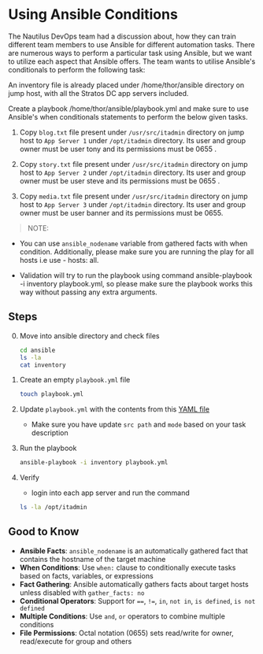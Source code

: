 # Using Ansible Conditions

The Nautilus DevOps team had a discussion about, how they can train different team members to use Ansible for different automation tasks. There are numerous ways to perform a particular task using Ansible, but we want to utilize each aspect that Ansible offers. The team wants to utilise Ansible's conditionals to perform the following task:

An inventory file is already placed under /home/thor/ansible directory on jump host, with all the Stratos DC app servers included.

Create a playbook /home/thor/ansible/playbook.yml and make sure to use Ansible's when conditionals statements to perform the below given tasks.

1. Copy `blog.txt` file present under `/usr/src/itadmin` directory on jump host to `App Server 1` under `/opt/itadmin` directory. Its user and group owner must be user tony and its permissions must be 0655 .

2. Copy `story.txt` file present under `/usr/src/itadmin` directory on jump host to `App Server 2` under `/opt/itadmin` directory. Its user and group owner must be user steve and its permissions must be 0655 .

3. Copy `media.txt` file present under `/usr/src/itadmin` directory on jump host to `App Server 3` under `/opt/itadmin` directory. Its user and group owner must be user banner and its permissions must be 0655.

> NOTE:

- You can use `ansible_nodename` variable from gathered facts with when condition. Additionally, please make sure you are running the play for all hosts i.e use - hosts: all.

- Validation will try to run the playbook using command ansible-playbook -i inventory playbook.yml, so please make sure the playbook works this way without passing any extra arguments.

## Steps

0. Move into ansible directory and check files

    ```sh
    cd ansible
    ls -la
    cat inventory
    ```

1. Create an empty `playbook.yml` file

    ```sh
    touch playbook.yml
    ```

2. Update `playbook.yml` with the contents from this [YAML file](../files/ansible_playbook_conditions_093.yml)

    - Make sure you have update `src path` and `mode` based on your task description

3. Run the playbook

    ```sh
    ansible-playbook -i inventory playbook.yml
    ```

4. Verify

    - login into each app server and run the command

    ```sh
    ls -la /opt/itadmin
    ```

## Good to Know

- **Ansible Facts**: `ansible_nodename` is an automatically gathered fact that contains the hostname of the target machine
- **When Conditions**: Use `when:` clause to conditionally execute tasks based on facts, variables, or expressions
- **Fact Gathering**: Ansible automatically gathers facts about target hosts unless disabled with `gather_facts: no`
- **Conditional Operators**: Support for `==`, `!=`, `in`, `not in`, `is defined`, `is not defined`
- **Multiple Conditions**: Use `and`, `or` operators to combine multiple conditions
- **File Permissions**: Octal notation (0655) sets read/write for owner, read/execute for group and others
